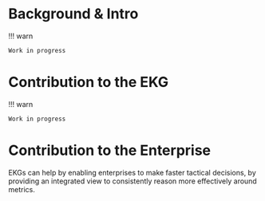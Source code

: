 # Background & Intro

!!! warn

    Work in progress

# Contribution to the EKG

!!! warn

    Work in progress

# Contribution to the Enterprise

EKGs can help by enabling enterprises to make faster
tactical decisions, by providing an integrated view to
consistently reason more effectively around metrics.
